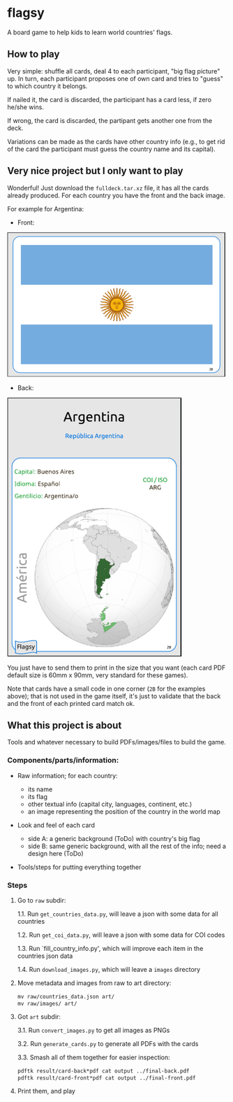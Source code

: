 # flagsy

A board game to help kids to learn world countries' flags.


## How to play

Very simple: shuffle all cards, deal 4 to each participant, "big flag picture" up. In turn, each participant proposes one of own card and tries to "guess" to which country it belongs.

If nailed it, the card is discarded, the participant has a card less, if zero he/she wins.

If wrong, the card is discarded, the partipant gets another one from the deck.

Variations can be made as the cards have other country info (e.g., to get rid of the card the participant must guess the country name and its capital).


## Very nice project but I only want to play

Wonderful! Just download the `fulldeck.tar.xz` file, it has all the cards already produced. For each country you have the front and the back image.

For example for Argentina:

- Front:

![Front image for Argentina's card](card-front-argentina.png)

- Back:

![Back image for Argentina's card](card-back-argentina.png)


You just have to send them to print in the size that you want (each card PDF default size is 60mm x 90mm, very standard for these games).

Note that cards have a small code in one corner (`2B` for the examples above); that is not used in the game itself, it's just to validate that the back and the front of each printed card match ok.


## What this project is about

Tools and whatever necessary to build PDFs/images/files to build the game.


### Components/parts/information:

- Raw information; for each country:
    - its name
    - its flag
    - other textual info (capital city, languages, continent, etc.)
    - an image representing the position of the country in the world map

- Look and feel of each card
    - side A: a generic background (ToDo) with country's big flag
    - side B: same generic background, with all the rest of the info; need a design here (ToDo)

- Tools/steps for putting everything together


### Steps

1. Go to `raw` subdir:

    1.1. Run `get_countries_data.py`, will leave a json with some data for all countries

    1.2. Run `get_coi_data.py`, will leave a json with some data for COI codes

    1.3. Run `fill_country_info.py', which will improve each item in the countries json data

    1.4. Run `download_images.py`, which will leave a `images` directory

2. Move metadata and images from raw to art directory:

    ```
    mv raw/countries_data.json art/
    mv raw/images/ art/
    ```

3. Got `art` subdir:

    3.1. Run `convert_images.py` to get all images as PNGs

    3.2. Run `generate_cards.py` to generate all PDFs with the cards

    3.3. Smash all of them together for easier inspection:

    ```
    pdftk result/card-back*pdf cat output ../final-back.pdf
    pdftk result/card-front*pdf cat output ../final-front.pdf
    ```

4. Print them, and play
